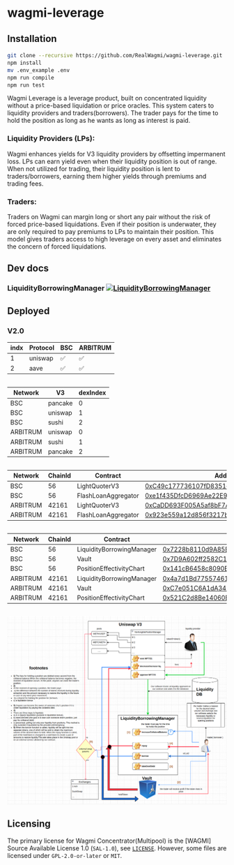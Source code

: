 # wagmi-leverage

## Installation
```bash
git clone --recursive https://github.com/RealWagmi/wagmi-leverage.git
npm install
mv .env_example .env
npm run compile
npm run test
```


Wagmi Leverage is a leverage product, built on concentrated liquidity without a price-based liquidation or price oracles. This system caters to liquidity providers and traders(borrowers). The trader pays for the time to hold the position as long as he wants as long as interest is paid.

### Liquidity Providers (LPs): 
Wagmi enhances yields for V3 liquidity providers by offsetting impermanent loss. LPs can earn yield even when their liquidity position is out of range. When not utilized for trading, their liquidity position is lent to traders/borrowers, earning them higher yields through premiums and trading fees​​.

### Traders: 
Traders on Wagmi can margin long or short any pair without the risk of forced price-based liquidations. Even if their position is underwater, they are only required to pay premiums to LPs to maintain their position. This model gives traders access to high leverage on every asset and eliminates the concern of forced liquidations​​.



## Dev docs
### LiquidityBorrowingManager [![LiquidityBorrowingManager](https://img.shields.io/badge/docs-%F0%9F%93%84-yellow)](./docs/LiquidityBorrowingManager.md)

## Deployed

### V2.0

| indx | Protocol |BSC | ARBITRUM |
|------| ------- | -----| -----|
| 1 | uniswap | ✅ | ✅ |
| 2 | aave | ✅ | ✅ |

##

| Network | V3 | dexIndex |
|------| ------- | -----|
| BSC | pancake | 0 |
| BSC | uniswap | 1 |
| BSC | sushi | 2 |
| ARBITRUM | uniswap | 0 |
| ARBITRUM | sushi | 1 |
| ARBITRUM | pancake | 2 |

##

| Network | ChainId | Contract | Address |
|------| ------- | -----| -----|
| BSC | 56 | LightQuoterV3 | [0xC49c177736107fD8351ed6564136B9ADbE5B1eC3](https://bscscan.com/address/0xC49c177736107fD8351ed6564136B9ADbE5B1eC3) |
| BSC | 56 | FlashLoanAggregator | [0xe1f435DfcD6969Ae22E96AAB56D5bA1BC837B1d5](https://bscscan.com/address/0xe1f435DfcD6969Ae22E96AAB56D5bA1BC837B1d5) |
| ARBITRUM | 42161 | LightQuoterV3 | [0xCaDD693F005A5af8bF7Afa2BF45DFA8d61053DB6](https://arbiscan.io/address/0xCaDD693F005A5af8bF7Afa2BF45DFA8d61053DB6) |
| ARBITRUM | 42161 | FlashLoanAggregator | [0x923e559a12d856f3217b715fE98a7a07CabD6Ed7](https://arbiscan.io/address/0x923e559a12d856f3217b715fE98a7a07CabD6Ed7) |
##

| Network | ChainId | Contract | Address |
|------| ------- | -----| -----|
| BSC | 56 | LiquidityBorrowingManager | [0x7228b8110d9A85BD6740bE03677Eb6deDe0546a8](https://bscscan.com/address/0x7228b8110d9A85BD6740bE03677Eb6deDe0546a8) |
| BSC | 56 | Vault| [0x7D9A602ff2582C1111C47134914415Ba4F1323A5](https://bscscan.com/address/0x7D9A602ff2582C1111C47134914415Ba4F1323A5) |
| BSC | 56 | PositionEffectivityChart| [0x141cB6458c8090B23539083C6545070D2ce4EF87](https://bscscan.com/address/0x141cB6458c8090B23539083C6545070D2ce4EF87) |
| ARBITRUM | 42161 | LiquidityBorrowingManager | [0x4a7d1Bd77557461aBa23b74bF41153034524107b](https://arbiscan.io/address/0x4a7d1Bd77557461aBa23b74bF41153034524107b) |
| ARBITRUM | 42161 | Vault| [0xC7e051C6A1dA34E6aE8171DB3de38515388D85f8](https://arbiscan.io/address/0xC7e051C6A1dA34E6aE8171DB3de38515388D85f8) |
| ARBITRUM | 42161 | PositionEffectivityChart| [0x521C2d8Be14060B7617c2E2597eE9b52A995E65F](https://arbiscan.io/address/0x521C2d8Be14060B7617c2E2597eE9b52A995E65F) |

##

![](1.png "Title")

## Licensing

The primary license for Wagmi Concentrator(Multipool) is the [WAGMI] Source Available License 1.0 (`SAL-1.0`), see [`LICENSE`](./LICENSE.md). However, some files are licensed under `GPL-2.0-or-later` or `MIT`.
